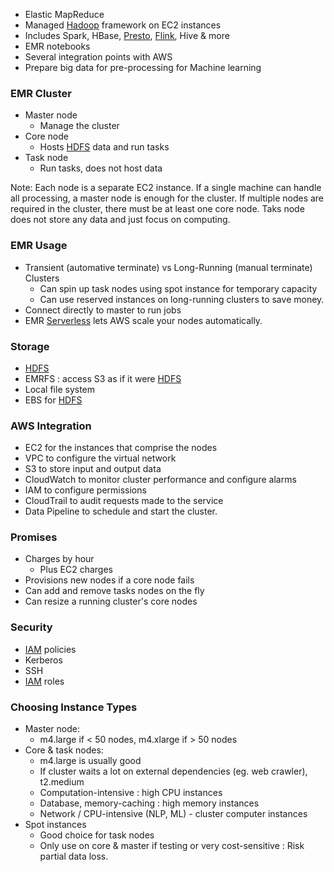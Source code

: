 - Elastic MapReduce
- Managed [Hadoop](Hadoop.md) framework on EC2 instances
- Includes Spark, HBase, [Presto](Presto.md), [Flink](Flink.md), Hive & more
- EMR notebooks
- Several integration points with AWS
- Prepare big data for pre-processing for Machine learning

### EMR Cluster
- Master node
	- Manage the cluster 
- Core node
	- Hosts [HDFS](HDFS.md) data and run tasks
- Task node
	- Run tasks, does not host data

Note:
	Each node is a separate EC2 instance.
	If a single machine can handle all processing, a master node is enough for the cluster.
	If multiple nodes are required in the cluster, there must be at least one core node. Taks node does not store any data and just focus on computing.

### EMR Usage
- Transient (automative terminate) vs Long-Running (manual terminate) Clusters
	- Can spin up task nodes using spot instance for temporary capacity
	- Can use reserved instances on long-running clusters to save money.
- Connect directly to master to run jobs
- EMR [Serverless](Serverless.md) lets AWS scale your nodes automatically.

### Storage
- [HDFS](HDFS.md)
- EMRFS : access S3 as if it were [HDFS](HDFS.md)
- Local file system
- EBS for [HDFS](HDFS.md)

### AWS Integration
- EC2 for the instances that comprise the nodes
- VPC to configure the virtual network
- S3 to store input and output data
- CloudWatch to monitor cluster performance and configure alarms
- IAM to configure permissions
- CloudTrail to audit requests made to the service
- Data Pipeline to schedule and start the cluster.

### Promises
- Charges by hour
	- Plus EC2 charges
- Provisions new nodes if a core node fails
- Can add and remove tasks nodes on the fly
- Can resize a running cluster's core nodes

### Security
- [IAM](IAM.md) policies
- Kerberos
- SSH
- [IAM](IAM.md) roles

### Choosing Instance Types
- Master node:
	- m4.large if < 50 nodes, m4.xlarge if > 50 nodes
- Core & task nodes:
	- m4.large is usually good
	- If cluster waits a lot on external dependencies (eg. web crawler), t2.medium
	- Computation-intensive : high CPU instances
	- Database, memory-caching : high memory instances
	- Network / CPU-intensive (NLP, ML) - cluster computer instances
- Spot instances
	- Good choice for task nodes
	- Only use on core & master if testing or very cost-sensitive : Risk partial data loss.